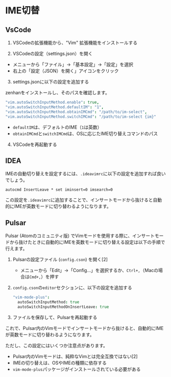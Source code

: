 # IME切替

## VsCode

1. VSCodeの拡張機能から、"Vim" 拡張機能をインストールする

2. VSCodeの設定（settings.json）を開く
 - メニューから「ファイル」→「基本設定」→「設定」を選択
 - 右上の「設定（JSON）を開く」アイコンをクリック

3. settings.jsonに以下の設定を追加する

zenhanをインストールし、そのパスを確認します。
 ```cson
 "vim.autoSwitchInputMethod.enable": true,
 "vim.autoSwitchInputMethod.defaultIM": "1",
 "vim.autoSwitchInputMethod.obtainIMCmd": "/path/to/im-select",
 "vim.autoSwitchInputMethod.switchIMCmd": "/path/to/im-select {im}"
 ```
 - `defaultIM`は、デフォルトのIME（`1`は英数）
 - `obtainIMCmd`と`switchIMCmd`は、OSに応じたIME切り替えコマンドのパス

4. VSCodeを再起動する

## IDEA

IMEの自動切り替えを設定するには、`.ideavimrc`に以下の設定を追加すれば良いでしょう。

```
autocmd InsertLeave * set iminsert=0 imsearch=0
```

この設定を`.ideavimrc`に追加することで、インサートモードから抜けると自動的にIMEが英数モードに切り替わるようになります。

## Pulsar

Pulsar (Atomのコミュニティ版) でVimモードを使用する際に、インサートモードから抜けたときに自動的にIMEを英数モードに切り替える設定は以下の手順で行えます。

1. Pulsarの設定ファイル (`config.cson`) を開く[2]
   - メニューから「Edit」→「Config...」を選択するか、`Ctrl+,`（Macの場合は`Cmd+,`）を押す

2. `config.cson`の`editor`セクションに、以下の設定を追加する
   ```cson
   "vim-mode-plus":
     autoSwitchInputMethod: true
     autoSwitchInputMethodOnInsertLeave: true
   ```

3. ファイルを保存して、Pulsarを再起動する

これで、Pulsar内のVimモードでインサートモードから抜けると、自動的にIMEが英数モードに切り替わるようになります。

ただし、この設定にはいくつか注意点があります。

- Pulsar内のVimモードは、純粋なVimとは完全互換ではない[2]
- IMEの切り替えは、OSやIMEの種類に依存する
- `vim-mode-plus`パッケージがインストールされている必要がある
